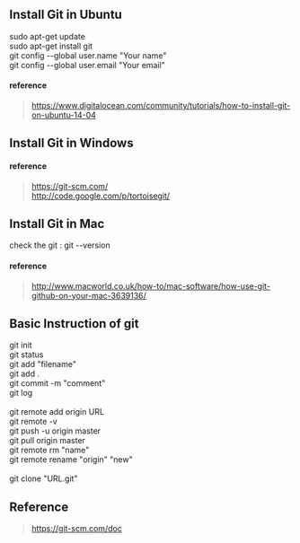 ## Install Git in Ubuntu
sudo apt-get update <br>
sudo apt-get install git <br>
git config --global user.name "Your name" <br>
git config --global user.email "Your email" <br>

#### reference
>https://www.digitalocean.com/community/tutorials/how-to-install-git-on-ubuntu-14-04  

## Install Git in Windows  
#### reference
>https://git-scm.com/  
>http://code.google.com/p/tortoisegit/    

## Install Git in Mac  
check the git : git --version  
#### reference  
>http://www.macworld.co.uk/how-to/mac-software/how-use-git-github-on-your-mac-3639136/  

## Basic Instruction of git
git init <br>
git status <br>
git add "filename" <br>
git add .<br>
git commit -m "comment" <br>
git log <br>  
git remote add origin URL <br>
git remote -v <br>
git push -u origin master <br>
git pull origin master <br> 
git remote rm "name" <br> 
git remote rename "origin" "new" <br>  
git clone "URL.git" <br>


## Reference
>https://git-scm.com/doc


